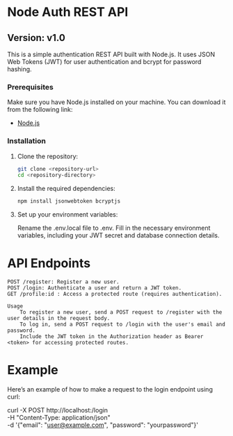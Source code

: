 # Node Auth REST API

## Version: v1.0

This is a simple authentication REST API built with Node.js. It uses JSON Web Tokens (JWT) for user authentication and bcrypt for password hashing.

### Prerequisites

Make sure you have Node.js installed on your machine. You can download it from the following link:

- [Node.js](https://nodejs.org/en)

### Installation

1. Clone the repository:

   ```bash
   git clone <repository-url>
   cd <repository-directory>

2. Install the required dependencies:
   
   ```bash 
   npm install jsonwebtoken bcryptjs

3. Set up your environment variables:

    Rename the .env.local file to .env.
    Fill in the necessary environment variables, including your JWT secret and database connection details.

# API Endpoints
    POST /register: Register a new user.
    POST /login: Authenticate a user and return a JWT token.
    GET /profile:id : Access a protected route (requires authentication).
    
    Usage
        To register a new user, send a POST request to /register with the user details in the request body.
        To log in, send a POST request to /login with the user's email and password.
        Include the JWT token in the Authorization header as Bearer <token> for accessing protected routes.

# Example
Here’s an example of how to make a request to the login endpoint using curl:

curl -X POST http://localhost:<port>/login \
-H "Content-Type: application/json" \
-d '{"email": "user@example.com", "password": "yourpassword"}'